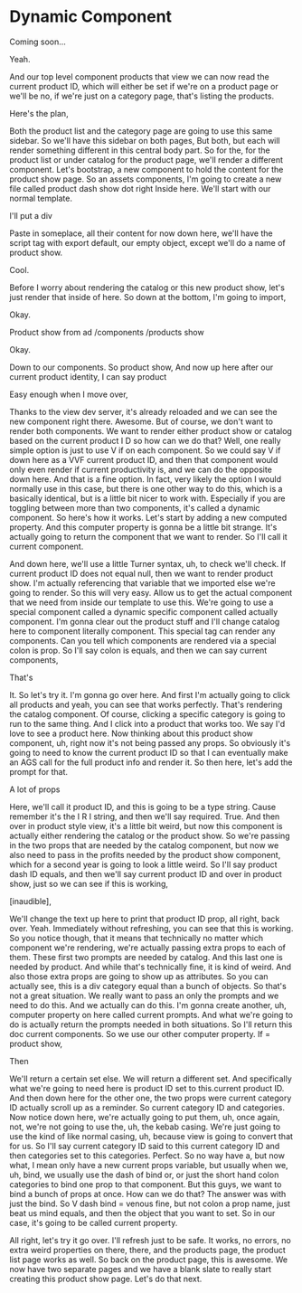# Dynamic Component

Coming soon...

Yeah.

And our top level component products that view we can now read the current product
ID, which will either be set if we're on a product page or we'll be no, if we're just
on a category page, that's listing the products.

Here's the plan,

Both the product list and the category page are going to use this same sidebar. So
we'll have this sidebar on both pages, But both, but each will render something
different in this central body part. So for the, for the product list or under
catalog for the product page, we'll render a different component. Let's bootstrap, a
new component to hold the content for the product show page. So an assets components,
I'm going to create a new file called product dash show dot right Inside here. We'll
start with our normal template.

I'll put a div

Paste in someplace, all their content for now down here, we'll have the script tag
with export default, our empty object, except we'll do a name of product show.

Cool.

Before I worry about rendering the catalog or this new product show, let's just
render that inside of here. So down at the bottom, I'm going to import,

Okay.

Product show from ad /components /products show

Okay.

Down to our components. So product show, And now up here after our current product
identity, I can say product

Easy enough when I move over,

Thanks to the view dev server, it's already reloaded and we can see the new component
right there. Awesome. But of course, we don't want to render both components. We want
to render either product show or catalog based on the current product I D so how can
we do that? Well, one really simple option is just to use V if on each component. So
we could say V if down here as a VVF current product ID, and then that component
would only even render if current productivity is, and we can do the opposite down
here. And that is a fine option. In fact, very likely the option I would normally use
in this case, but there is one other way to do this, which is a basically identical,
but is a little bit nicer to work with. Especially if you are toggling between more
than two components, it's called a dynamic component. So here's how it works. Let's
start by adding a new computed property. And this computer property is gonna be a
little bit strange. It's actually going to return the component that we want to
render. So I'll call it current component.

And down here, we'll use a little Turner syntax, uh, to check we'll check. If current
product ID does not equal null, then we want to render product show. I'm actually
referencing that variable that we imported else we're going to render. So this will
very easy. Allow us to get the actual component that we need from inside our template
to use this. We're going to use a special component called a dynamic specific
component called actually component. I'm gonna clear out the product stuff and I'll
change catalog here to component literally component. This special tag can render any
components. Can you tell which components are rendered via a special colon is prop.
So I'll say colon is equals, and then we can say current components,

That's

It. So let's try it. I'm gonna go over here. And first I'm actually going to click
all products and yeah, you can see that works perfectly. That's rendering the catalog
component. Of course, clicking a specific category is going to run to the same thing.
And I click into a product that works too. We say I'd love to see a product here. Now
thinking about this product show component, uh, right now it's not being passed any
props. So obviously it's going to need to know the current product ID so that I can
eventually make an AGS call for the full product info and render it. So then here,
let's add the prompt for that.

A lot of props

Here, we'll call it product ID, and this is going to be a type string. Cause remember
it's the I R I string, and then we'll say required. True. And then over in product
style view, it's a little bit weird, but now this component is actually either
rendering the catalog or the product show. So we're passing in the two props that are
needed by the catalog component, but now we also need to pass in the profits needed
by the product show component, which for a second year is going to look a little
weird. So I'll say product dash ID equals, and then we'll say current product ID and
over in product show, just so we can see if this is working,

[inaudible],

We'll change the text up here to print that product ID prop, all right, back over.
Yeah. Immediately without refreshing, you can see that this is working. So you notice
though, that it means that technically no matter which component we're rendering,
we're actually passing extra props to each of them. These first two prompts are
needed by catalog. And this last one is needed by product. And while that's
technically fine, it is kind of weird. And also those extra props are going to show
up as attributes. So you can actually see, this is a div category equal than a bunch
of objects. So that's not a great situation. We really want to pass an only the
prompts and we need to do this. And we actually can do this. I'm gonna create
another, uh, computer property on here called current prompts. And what we're going
to do is actually return the prompts needed in both situations. So I'll return this
doc current components. So we use our other computer property. If = product show,

Then

We'll return a certain set else. We will return a different set. And specifically
what we're going to need here is product ID set to this.current product ID. And then
down here for the other one, the two props were current category ID actually scroll
up as a reminder. So current category ID and categories. Now notice down here, we're
actually going to put them, uh, once again, not, we're not going to use the, uh, the
kebab casing. We're just going to use the kind of like normal casing, uh, because
view is going to convert that for us. So I'll say current category ID said to this
current category ID and then categories set to this categories. Perfect. So no way
have a, but now what, I mean only have a new current props variable, but usually when
we, uh, bind, we usually use the dash of bind or, or just the short hand colon
categories to bind one prop to that component. But this guys, we want to bind a bunch
of props at once. How can we do that? The answer was with just the bind. So V dash
bind = venous fine, but not colon a prop name, just beat us mind equals, and then the
object that you want to set. So in our case, it's going to be called current
property.

All right, let's try it go over. I'll refresh just to be safe. It works, no errors,
no extra weird properties on there, there, and the products page, the product list
page works as well. So back on the product page, this is awesome. We now have two
separate pages and we have a blank slate to really start creating this product show
page. Let's do that next.

